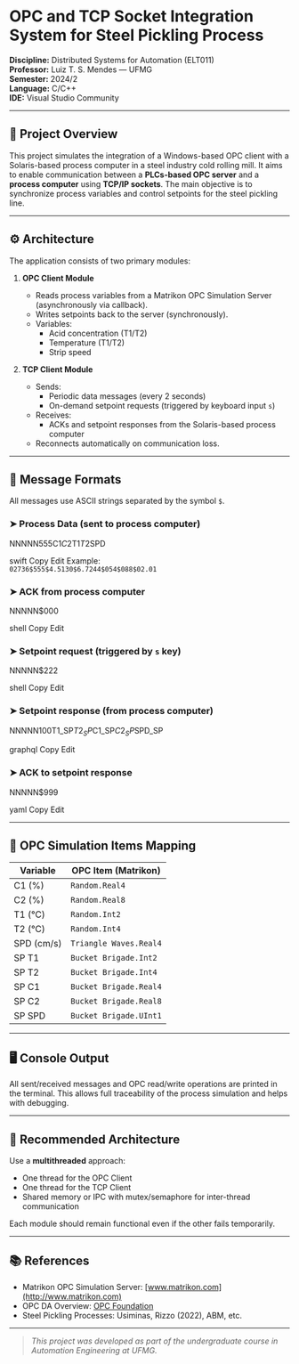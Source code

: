 # OPC and TCP Socket Integration System for Steel Pickling Process

**Discipline:** Distributed Systems for Automation (ELT011)  
**Professor:** Luiz T. S. Mendes — UFMG  
**Semester:** 2024/2  
**Language:** C/C++  
**IDE:** Visual Studio Community  

---

## 🧠 Project Overview

This project simulates the integration of a Windows-based OPC client with a Solaris-based process computer in a steel industry cold rolling mill. It aims to enable communication between a **PLCs-based OPC server** and a **process computer** using **TCP/IP sockets**. The main objective is to synchronize process variables and control setpoints for the steel pickling line.

---

## ⚙️ Architecture

The application consists of two primary modules:

1. **OPC Client Module**  
   - Reads process variables from a Matrikon OPC Simulation Server (asynchronously via callback).
   - Writes setpoints back to the server (synchronously).
   - Variables:
     - Acid concentration (T1/T2)
     - Temperature (T1/T2)
     - Strip speed

2. **TCP Client Module**  
   - Sends:
     - Periodic data messages (every 2 seconds)
     - On-demand setpoint requests (triggered by keyboard input `s`)
   - Receives:
     - ACKs and setpoint responses from the Solaris-based process computer
   - Reconnects automatically on communication loss.

---

## 🔗 Message Formats

All messages use ASCII strings separated by the symbol `$`.

### ➤ Process Data (sent to process computer)
NNNNN$555$C1$C2$T1$T2$SPD

swift
Copy
Edit
Example:  
`02736$555$4.5130$6.7244$054$088$02.01`

### ➤ ACK from process computer
NNNNN$000

shell
Copy
Edit

### ➤ Setpoint request (triggered by `s` key)
NNNNN$222

shell
Copy
Edit

### ➤ Setpoint response (from process computer)
NNNNN$100$T1_SP$T2_SP$C1_SP$C2_SP$SPD_SP

graphql
Copy
Edit

### ➤ ACK to setpoint response
NNNNN$999

yaml
Copy
Edit

---

## 🧩 OPC Simulation Items Mapping

| Variable | OPC Item (Matrikon) |
|----------|---------------------|
| C1 (%)   | `Random.Real4`      |
| C2 (%)   | `Random.Real8`      |
| T1 (°C)  | `Random.Int2`       |
| T2 (°C)  | `Random.Int4`       |
| SPD (cm/s)| `Triangle Waves.Real4` |
| SP T1    | `Bucket Brigade.Int2`   |
| SP T2    | `Bucket Brigade.Int4`   |
| SP C1    | `Bucket Brigade.Real4`  |
| SP C2    | `Bucket Brigade.Real8`  |
| SP SPD   | `Bucket Brigade.UInt1`  |

---

## 🖥 Console Output

All sent/received messages and OPC read/write operations are printed in the terminal. This allows full traceability of the process simulation and helps with debugging.

---

## 🧬 Recommended Architecture

Use a **multithreaded** approach:
- One thread for the OPC Client
- One thread for the TCP Client
- Shared memory or IPC with mutex/semaphore for inter-thread communication

Each module should remain functional even if the other fails temporarily.

---

## 📚 References

- Matrikon OPC Simulation Server: [www.matrikon.com](http://www.matrikon.com)
- OPC DA Overview: [OPC Foundation](https://opcfoundation.org/)
- Steel Pickling Processes: Usiminas, Rizzo (2022), ABM, etc.

---

> *This project was developed as part of the undergraduate course in Automation Engineering at UFMG.*
